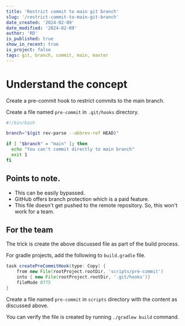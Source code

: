 ```yaml
---
title: 'Restrict commit to main git branch'
slug: '/restrict-commit-to-main-git-branch'
date_created: '2024-02-09'
date_modified: '2024-02-09'
author: 'RD'
is_published: true
show_in_recent: true
is_project: false
tags: git, branch, commit, main, master
---
```


# Understand the concept

Create a pre-commit hook to restrict commits to the main branch.

Create a file named `pre-commit` in `.git/hooks` directory.

```bash
#!/bin/bash

branch="$(git rev-parse --abbrev-ref HEAD)"

if [ "$branch" = "main" ]; then
  echo "You can't commit directly to main branch"
  exit 1
fi
```

## Points to note.
- This can be easily bypassed.
- GitHub offers branch protection which is a paid feature.
- This file doesn't get pushed to the remote repository. So, this won't work for a team.

## For the team

The trick is create the above discussed file as part of the build process.

For gradle projects, add the following to `build.gradle` file.

```groovy
task createPreCommitHook(type: Copy) {
    from new File(rootProject.rootDir, 'scripts/pre-commit')
    into { new File(rootProject.rootDir, '.git/hooks')}
    fileMode 0775
}
```

Create a file named `pre-commit` in `scripts` directory with the content as discussed above.

You can verify the file is created by running `./gradlew build` command.

